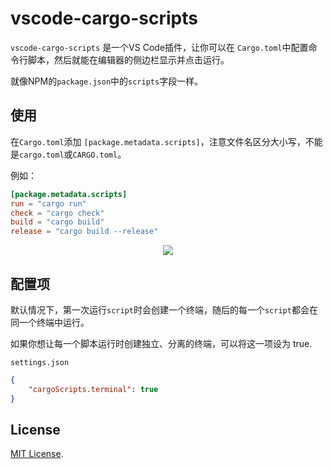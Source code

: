 # vscode-cargo-scripts

`vscode-cargo-scripts` 是一个VS Code插件，让你可以在 `Cargo.toml`中配置命令行脚本，然后就能在编辑器的侧边栏显示并点击运行。

就像NPM的`package.json`中的`scripts`字段一样。

## 使用

在`Cargo.toml`添加 `[package.metadata.scripts]`，注意文件名区分大小写，不能是`cargo.toml`或`CARGO.toml`。

例如：

```toml
[package.metadata.scripts]
run = "cargo run"
check = "cargo check"
build = "cargo build"
release = "cargo build --release"
```

<p align="center">
<img src="https://s2.loli.net/2023/04/06/HwEItz9TR1Gcb7k.jpg" />
</p>

## 配置项

默认情况下，第一次运行`script`时会创建一个终端，随后的每一个`script`都会在同一个终端中运行。

如果你想让每一个脚本运行时创建独立、分离的终端，可以将这一项设为 true.

`settings.json`

```json
{
    "cargoScripts.terminal": true
}
```

## License

[MIT License](./LICENSE.md).